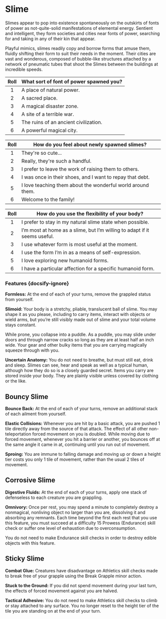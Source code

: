 # Slime

Slimes appear to pop into existence spontaneously on the outskirts of fonts of power as not-quite-solid manifestations of elemental energy. Sentient and intelligent, they form societies and cities near fonts of power, searching for and taking in any of their kin that appear.

Playful mimics, slimes readily copy and borrow forms that amuse them, fluidly shifting their form to suit their needs in the moment.
Their cities are vast and wonderous, composed of bubble-like structures attached by a network of pneumatic tubes that shoot the Slimes between the buildings at incredible speeds.

<div class="side-panel">

| Roll | What sort of font of power spawned you? |
| :--: | --------------------------------------- |
|  1   | A place of natural power.               |
|  2   | A sacred place.                         |
|  3   | A magical disaster zone.                |
|  4   | A site of a terrible war.               |
|  5   | The ruins of an ancient civilization.   |
|  6   | A powerful magical city.                |

| Roll | How do you feel about newly spawned slimes?                 |
| :--: | ----------------------------------------------------------- |
|  1   | They're so cute...                                          |
|  2   | Really, they're such a handful.                             |
|  3   | I prefer to leave the work of raising them to others.       |
|  4   | I was once in their shoes, and I want to repay that debt.   |
|  5   | I love teaching them about the wonderful world around them. |
|  6   | Welcome to the family!                                      |

| Roll | How do you use the flexibility of your body?                              |
| :--: | ------------------------------------------------------------------------- |
|  1   | I prefer to stay in my natural slime state when possible.                 |
|  2   | I’m most at home as a slime, but I’m willing to adapt if it seems useful. |
|  3   | I use whatever form is most useful at the moment.                         |
|  4   | I use the form I’m in as a means of self-expression.                      |
|  5   | I love exploring new humanoid forms.                                      |
|  6   | I have a particular affection for a specific humanoid form.               |

</div>

### Features {docsify-ignore}

**Formless:** At the end of each of your turns, remove the grappled status from yourself.

**Slimoid:** Your body is a stretchy, pliable, translucent ball of slime. You may shape it as you please, including to carry items, interact with objects or wield arms, but you’re still visibly made out of slime and your total volume stays constant.

While prone, you collapse into a puddle. As a puddle, you may slide under doors and through narrow cracks so long as they are at least half an inch wide. Your gear and other bulky items that you are carrying magically squeeze through with you.

**Uncertain Anatomy:** You do not need to breathe, but must still eat, drink and sleep. Slimes can see, hear and speak as well as a typical human, although how they do so is a closely guarded secret. Items you carry are stored inside your body. They are plainly visible unless covered by clothing or the like.

## Bouncy Slime

**Bounce Back:** At the end of each of your turns, remove an additional stack of each ailment from yourself.

**Elastic Collisions:** Whenever you are hit by a basic attack, you are pushed 1 tile directly away from the source of that attack. The effect of all other non-teleportation forced movement on you is doubled. While moving due to forced movement, whenever you hit a barrier or another, you bounces off at the same angle it came in at, continuing until you run out of movement.

**Sproing:** You are immune to falling damage and moving up or down a height tier costs you only 1 tile of movement, rather than the usual 2 tiles of movement.

## Corrosive Slime

**Digestive Fluids:** At the end of each of your turns, apply one stack of defenseless to each creature you are grappling.

**Omnivory:** Once per rest, you may spend a minute to completely destroy a nonmagical, nonliving object no larger than you are, dissolving it and absorbing any remnants. Each time beyond the first each rest that you use this feature, you must succeed at a difficulty 15 Prowess (Endurance) skill check or suffer one level of exhaustion due to overconsumption.

You do not need to make Endurance skill checks in order to destroy edible objects with this feature.

## Sticky Slime

**Combat Glue:** Creatures have disadvantage on Athletics skill checks made to break free of your grapple using the Break Grapple minor action.

**Stuck to the Ground:** If you did not spend movement during your last turn, the effects of forced movement against you are halved.

**Tactical Adhesive:** You do not need to make Athletics skill checks to climb or stay attached to any surface. You no longer reset to the height tier of the tile you are standing on at the end of your turn.
